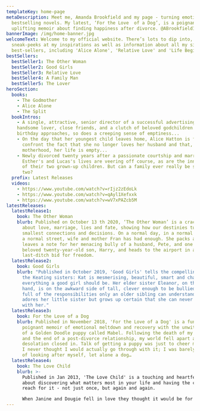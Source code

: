 ```yaml
---
templateKey: home-page
metaDescription: Meet me, Amanda Brookfield and my page - turning emotional
  bestselling novels. My latest, ‘For the Love  of a Dog’, is a poignant,
  uplifting memoir about finding happiness after divorce. @ABrookfield1
bannerImage: /img/home-banner.jpg
welcomeText: Welcome to my official website. There’s lots to dip into, with
  sneak-peeks at my inspirations as well as information about all my sixteen
  best-sellers, including 'Alice Alone', 'Relative Love' and 'Life Begins'.
bestSellers:
  bestSeller1: The Other Woman
  bestSeller2: Good Girls
  bestSeller3: Relative Love
  bestSeller4: A Family Man
  bestSeller5: The Lover
heroSection:
  books:
    - The Godmother
    - Alice Alone
    - The Split
  bookIntros:
    - A single, attractive, senior director of a successful advertising agency, Rachel Elliot has a
    handsome lover, close friends, and a clutch of beloved godchildren. But as her fortieth
    birthday approaches, so does a creeping sense of emptiness...
    - On the day that her youngest child leaves home, Alice Hatton is forced to
      confront the fact that she no longer loves her husband and that, without
      motherhood, her life is empty...
    - Newly divorced twenty years after a passionate courtship and marriage,
      Esther's and Lucas's lives are veering off course, as are the inner worlds
      of their two grown-up children. But can a family ever really be sliced in
      two?
  prefix: Latest Releases
  videos:
    - https://www.youtube.com/watch?v=rIjz2zEdoLk
    - https://www.youtube.com/watch?v=qAyl1Xefxxk
    - https://www.youtube.com/watch?v=wV7xPAZcb5M
latestReleases:
  latestRelease1:
    book: The Other Woman
    blurb: Published on October 13 th 2020, ‘The Other Woman’ is a crackling story
      about love, marriage, lies and fate, showing how our destinies turn on the
      smallest connections and decisions. On a normal day, in a normal house, on
      a normal street, wife and mother Fran has had enough. She packs a case,
      leaves a note for her menacing bully of a husband, Pete, and one for her
      beloved twenty-year-old son, Harry, and heads to the airport in a
      last-ditch bid for freedom.
  latestRelease2:
    book: Good Girls
    blurb: "Published in October 2019, 'Good Girls' tells the compelling story of
      the Keating sisters: Kat is mesmerising, beautiful, smart and charming -
      everything a good girl should be. Her elder sister Eleanor, on the other
      hand, is on the awkward side of tall, clever enough to be bullied, and
      full of the responsibilities only an older sibling can understand. She
      adores her little sister but grows up certain that she can never compete
      with her."
  latestRelease3:
    book: For the Love of a Dog
    blurb: Published in November 2018, 'For the Love of a Dog' is a funny and
      poignant memoir of emotional meltdown and recovery with the unwitting aid
      of a Golden Doodle puppy called Mabel. Following the death of my mother
      and the end of a post-divorce relationship, my world fell apart and
      desolation closed in. Talk of getting a puppy was just to cheer myself up.
      I never thought I would actually go through with it; I was barely capable
      of looking after myself, let alone a dog…
  latestRelease4:
    book: The Love Child
    blurb: >-
      Published in Jan 2013, 'The Love Child' is a touching and heartfelt story
      about discovering what matters most in your life and having the courage to
      reach for it - not just once, but again and again.

      When Janine and Dougie fell in love they thought it would be for ever. Fifteen years later their relationship is well and truly over, their daughter Stevie their one remaining connection...
---
```

